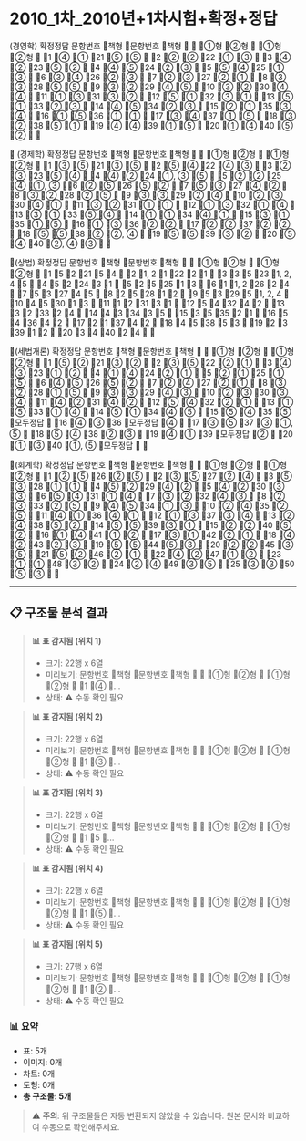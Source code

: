 # 2010_1차_2010년+1차시험+확정+정답

(경영학) 확정정답
문항번호
책형
문항번호
책형


①형
②형

①형
②형

1
④
①
21
⑤
⑤

2
②
②
22
①
③

3
④
②
23
⑤
②

4
④
⑤
24
②
③

5
⑤
④
25
①
③

6
③
④
26
②
③

7
②
③
27
②
①

8
③
③
28
⑤
⑤

9
③
②
29
④
⑤

10
③
②
30
④
④

11
①
③
31
③
②

12
⑤
①
32
③
①

13
⑤
①
33
②
③

14
④
⑤
34
②
③

15
②
①
35
③
④

16
①
⑤
36
①
①

17
③
④
37
①
⑤

18
③
②
38
⑤
①

19
④
④
39
①
⑤

20
①
④
40
⑤
②



 


(경제학) 확정정답
문항번호
책형
문항번호
책형


①형
②형

①형
②형

1
③
⑤
21
③
⑤

2
⑤
④
22
④
③

3
②
③
23
⑤
④

4
④
②
24
①, ③
⑤

5
②
②
25
④
①, ③

6
②
⑤
26
⑤
②

7
⑤
③
27
④
②

8
③
②
28
②
⑤

9
③
③
29
②
④

10
②
③
30
④
①

11
③
②
31
①
①

12
①
③
32
①
④

13
③
①
33
⑤
④

14
①
①
34
④
①

15
③
①
35
①
⑤

16
①
③
36
②
②

17
②
②
37
②
②

18
⑤
⑤
38
②
②, ④

19
⑤
⑤
39
③
②

20
⑤
④
40
②, ④
③



(상법) 확정정답
문항번호
책형
문항번호
책형


①형
②형

①형
②형

1
5
2
21
5
4

2
1, 2
1
22
2
1

3
3
5
23
1, 2, 4
5

4
5
2
24
3
1

5
2
5
25
1
3

6
1
1, 2
26
2
4

7
5
3
27
4
5

8
2
5
28
1
2

9
5
3
29
5
1, 2, 4

10
4
5
30
1
3

11
1
2
31
3
1

12
5
4
32
4
2

13
3
2
33
2
4

14
4
3
34
3
5

15
3
5
35
2
1

16
5
4
36
4
2

17
2
1
37
4
2

18
4
5
38
5
3

19
2
3
39
1
2

20
3
4
40
2
4



(세법개론) 확정정답
문항번호
책형
문항번호
책형


①형
②형

①형
②형

1
⑤
②
21
③
②

2
③
⑤
22
②
①

3
④
③
23
①
②

4
①
④
24
②
①

5
②
①
25
①
⑤

6
④
⑤
26
⑤
②

7
②
④
27
②
①

8
③
②
28
①
⑤

9
③
③
29
④
③

10
②
③
30
③
④

11
④
②
31
④
②

12
⑤
④
32
②
①

13
①
⑤
33
①
④

14
⑤
①
34
④
⑤

15
⑤
④
35
⑤
모두정답

16
④
③
36
모두정답
④

17
③
⑤
37
③
①, ⑤

18
⑤
④
38
②
③

19
④
①
39
모두정답
②

20
①
③
40
①, ⑤
모두정답



(회계학) 확정정답
문항번호
책형
문항번호
책형


①형
②형

①형
②형

1
②
⑤
26
②
⑤

2
③
⑤
27
②
④

3
⑤
③
28
①
①

4
⑤
②
29
④
②

5
④
②
30
③
③

6
⑤
④
31
①
④

7
③
②
32
④
③

8
②
③
33
②
⑤

9
④
⑤
34
①
③

10
②
④
35
②
⑤

11
④
①
36
④
①

12
①
③
37
③
④

13
②
④
38
⑤
②

14
⑤
⑤
39
③
①

15
②
②
40
⑤
②

16
①
④
41
①
②

17
③
①
42
②
①

18
④
②
43
②
③

19
⑤
⑤
44
⑤
③

20
②
②
45
③
⑤

21
⑤
②
46
②
①

22
④
②
47
①
②

23
①
①
48
③
②

24
②
④
49
③
⑤

25
③
③
50
⑤
③



---

## 📋 구조물 분석 결과



> **📊 표 감지됨 (위치 1)**
> - 크기: 22행 x 6열
> - 미리보기: 문항번호 책형 문항번호 책형   ①형 ②형  ①형 ②형  1 ④ ...
> - 상태: ⚠️ 수동 확인 필요

<!-- [TABLE_1_22x6] -->



> **📊 표 감지됨 (위치 2)**
> - 크기: 22행 x 6열
> - 미리보기: 문항번호 책형 문항번호 책형   ①형 ②형  ①형 ②형  1 ③ ...
> - 상태: ⚠️ 수동 확인 필요

<!-- [TABLE_2_22x6] -->



> **📊 표 감지됨 (위치 3)**
> - 크기: 22행 x 6열
> - 미리보기: 문항번호 책형 문항번호 책형   ①형 ②형  ①형 ②형  1 5 ...
> - 상태: ⚠️ 수동 확인 필요

<!-- [TABLE_3_22x6] -->



> **📊 표 감지됨 (위치 4)**
> - 크기: 22행 x 6열
> - 미리보기: 문항번호 책형 문항번호 책형   ①형 ②형  ①형 ②형  1 ⑤ ...
> - 상태: ⚠️ 수동 확인 필요

<!-- [TABLE_4_22x6] -->



> **📊 표 감지됨 (위치 5)**
> - 크기: 27행 x 6열
> - 미리보기: 문항번호 책형 문항번호 책형   ①형 ②형  ①형 ②형  1 ② ...
> - 상태: ⚠️ 수동 확인 필요

<!-- [TABLE_5_27x6] -->



### 📊 요약

- 표: 5개
- 이미지: 0개
- 차트: 0개
- 도형: 0개
- **총 구조물: 5개**

> ⚠️ **주의**: 위 구조물들은 자동 변환되지 않았을 수 있습니다. 원본 문서와 비교하여 수동으로 확인해주세요.
